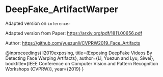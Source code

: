 # DeepFake_ArtifactWarper

Adapted version on ``inferencer``

Adapted version from Paper: https://arxiv.org/pdf/1811.00656.pdf 

Author: https://github.com/yuezunli/CVPRW2019_Face_Artifacts

@inproceedings{li2019exposing,
  title={Exposing DeepFake Videos By Detecting Face Warping Artifacts},
  author={Li, Yuezun and Lyu, Siwei},
  booktitle={IEEE Conference on Computer Vision and Pattern Recognition Workshops (CVPRW)},
  year={2019}
}
